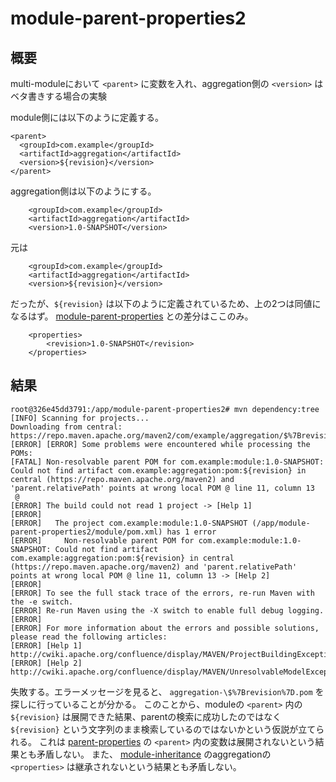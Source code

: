 # module-parent-properties2

## 概要
multi-moduleにおいて `<parent>` に変数を入れ、aggregation側の `<version>` はベタ書きする場合の実験

module側には以下のように定義する。
```
<parent>
  <groupId>com.example</groupId>
  <artifactId>aggregation</artifactId>
  <version>${revision}</version>
</parent>
```

aggregation側は以下のようにする。

```
    <groupId>com.example</groupId>
    <artifactId>aggregation</artifactId>
    <version>1.0-SNAPSHOT</version>
```

元は

```
    <groupId>com.example</groupId>
    <artifactId>aggregation</artifactId>
    <version>${revision}</version>
```

だったが、`${revision}` は以下のように定義されているため、上の2つは同値になるはず。
[module-parent-properties](../module-parent-properties) との差分はここのみ。

```bigquery
    <properties>
        <revision>1.0-SNAPSHOT</revision>
    </properties>
```


## 結果

```
root@326e45dd3791:/app/module-parent-properties2# mvn dependency:tree
[INFO] Scanning for projects...
Downloading from central: https://repo.maven.apache.org/maven2/com/example/aggregation/$%7Brevision%7D/aggregation-$%7Brevision%7D.pom
[ERROR] [ERROR] Some problems were encountered while processing the POMs:
[FATAL] Non-resolvable parent POM for com.example:module:1.0-SNAPSHOT: Could not find artifact com.example:aggregation:pom:${revision} in central (https://repo.maven.apache.org/maven2) and 'parent.relativePath' points at wrong local POM @ line 11, column 13
 @
[ERROR] The build could not read 1 project -> [Help 1]
[ERROR]
[ERROR]   The project com.example:module:1.0-SNAPSHOT (/app/module-parent-properties2/module/pom.xml) has 1 error
[ERROR]     Non-resolvable parent POM for com.example:module:1.0-SNAPSHOT: Could not find artifact com.example:aggregation:pom:${revision} in central (https://repo.maven.apache.org/maven2) and 'parent.relativePath' points at wrong local POM @ line 11, column 13 -> [Help 2]
[ERROR]
[ERROR] To see the full stack trace of the errors, re-run Maven with the -e switch.
[ERROR] Re-run Maven using the -X switch to enable full debug logging.
[ERROR]
[ERROR] For more information about the errors and possible solutions, please read the following articles:
[ERROR] [Help 1] http://cwiki.apache.org/confluence/display/MAVEN/ProjectBuildingException
[ERROR] [Help 2] http://cwiki.apache.org/confluence/display/MAVEN/UnresolvableModelException
```

失敗する。エラーメッセージを見ると、 `aggregation-\$%7Brevision%7D.pom` を探しに行っていることが分かる。
このことから、moduleの `<parent>` 内の `${revision}` は展開できた結果、parentの検索に成功したのではなく `${revision}` という文字列のまま検索しているのではないかという仮説が立てられる。
これは [parent-properties](../parent-properties) の `<parent>` 内の変数は展開されないという結果とも矛盾しない。
また、 [module-inheritance](../module-inheritance) のaggregationの `<properties>` は継承されないという結果とも矛盾しない。
